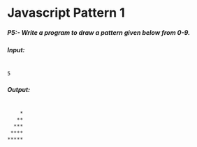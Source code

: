 # Javascript Pattern 1
##### P5:- Write a program to draw a pattern given below from 0-9. 

##### Input:
#
```sh
5
```
##### Output:
#
```sh
    *
   **
  ***
 ****
*****
```